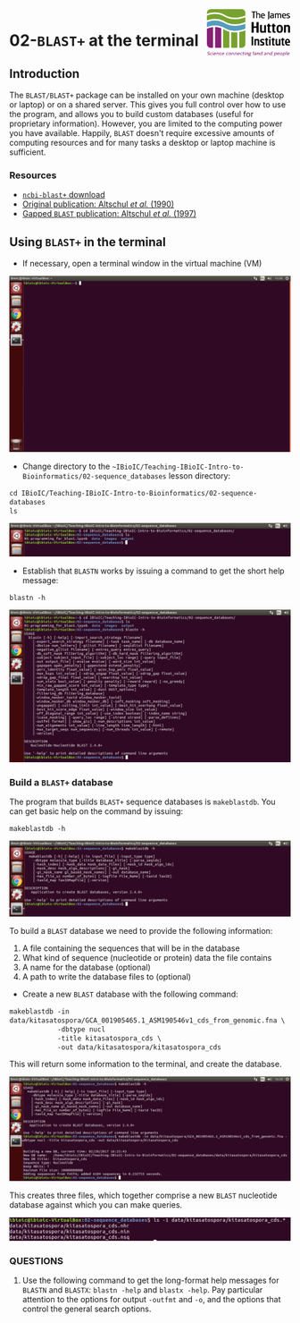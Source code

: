 <img src="./images/JHI_STRAP_Web.png" style="width: 150px; float: right;">

# 02-`BLAST+` at the terminal

## Introduction

The `BLAST/BLAST+` package can be installed on your own machine (desktop or laptop) or on a shared server. This gives you full control over how to use the program, and allows you to build custom databases (useful for proprietary information). However, you are limited to the computing power you have available. Happily, `BLAST` doesn't require excessive amounts of computing resources and for many tasks a desktop or laptop machine is sufficient.

### Resources

* [`ncbi-blast+` download](https://blast.ncbi.nlm.nih.gov/Blast.cgi?PAGE_TYPE=BlastDocs&DOC_TYPE=Download)
* [Original publication: Altschul *et al.* (1990)](http://dx.doi.org/10.1016/S0022-2836(05)80360-2)
* [Gapped `BLAST` publication: Altschul *et al.* (1997)](https://www.ncbi.nlm.nih.gov/pmc/articles/PMC146917/)

## Using `BLAST+` in the terminal

* If necessary, open a terminal window in the virtual machine (VM)

![Empty terminal window](./images/02-01_empty_terminal.png)

* Change directory to the `~IBioIC/Teaching-IBioIC-Intro-to-Bioinformatics/02-sequence_databases` lesson directory:

```
cd IBioIC/Teaching-IBioIC-Intro-to-Bioinformatics/02-sequence-databases
ls
```

![Change directory to lesson](./images/02-02_cd_lesson.png)

* Establish that `BLASTN` works by issuing a command to get the short help message:

```
blastn -h
```

![BLASTN help](./images/02-03_blast_help.png)

### Build a `BLAST+` database

The program that builds `BLAST+` sequence databases is `makeblastdb`. You can get basic help on the command by issuing:

```
makeblastdb -h
```
![makeblastdb help](./images/02-04_makeblastdb_help.png)

To build a `BLAST` database we need to provide the following information:

1. A file containing the sequences that will be in the database
2. What kind of sequence (nucleotide or protein) data the file contains
3. A name for the database (optional)
4. A path to write the database files to (optional)

* Create a new `BLAST` database with the following command:

```
makeblastdb -in data/kitasatospora/GCA_001905465.1_ASM190546v1_cds_from_genomic.fna \
            -dbtype nucl
            -title kitasatospora_cds \
            -out data/kitasatospora/kitasatospora_cds
```

This will return some information to the terminal, and create the database.

![makeblastdb help](./images/02-05_makeblastdb.png)

This creates three files, which together comprise a new `BLAST` nucleotide database against which you can make queries.

![makeblastdb help](./images/02-06_db_files.png)

### QUESTIONS

1. Use the following command to get the long-format help messages for `BLASTN` and `BLASTX`: `blastn -help` and `blastx -help`. Pay particular attention to the options for output `-outfmt` and `-o`, and the options that control the general search options.